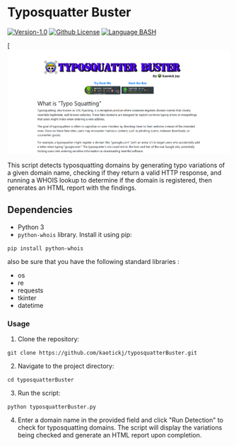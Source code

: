 # Typosquatter Buster
[![Version-1.0](https://img.shields.io/badge/Version-1.0-green)](https://img.shields.io/badge/Version-1.1-green) [![Github License](https://img.shields.io/github/license/kaotickj/typosquatterBuster)](https://github.com/kaotickj/DigEm/blob/main/LICENSE) [![Language BASH](https://img.shields.io/badge/Language-Python-green)](https://www.gnu.org/software/python/)

[![Logo](/screen.png)

 This script detects typosquatting domains by generating typo variations of a given domain name, checking if they return a valid HTTP response, and running a WHOIS lookup to determine if the domain is registered, then generates an HTML report with the findings.

## Dependencies

- Python 3
- `python-whois` library. Install it using pip:

```
pip install python-whois
```

also be sure that you have the following standard libraries :
- os
- re
- requests
- tkinter
- datetime

### Usage

1. Clone the repository:
```
git clone https://github.com/kaotickj/typosquatterBuster.git
```

2. Navigate to the project directory:
```
cd typosquatterBuster
```

3. Run the script:
```
python typosquatterBuster.py
```

4. Enter a domain name in the provided field and click "Run Detection" to check for typosquatting domains. The script will display the variations being checked and generate an HTML report upon completion.
